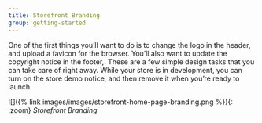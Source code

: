 ```yaml
---
title: Storefront Branding
group: getting-started
---
```


One of the first things you’ll want to do is to change the logo in the header, and upload a favicon for the browser. You’ll also want to update the copyright notice in the footer,. These are a few simple design tasks that you can take care of right away. While your store is in development, you can turn on the store demo notice, and then remove it when you’re ready to launch.

![]({% link images/images/storefront-home-page-branding.png %}){: .zoom}
_Storefront Branding_
